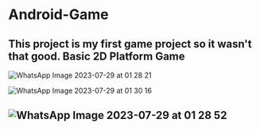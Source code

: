 # Android-Game

This project is my first game project so it wasn't that good. 
Basic 2D Platform Game
-----------------------------------------------------------------------------------------------------------------------------------------
  ![WhatsApp Image 2023-07-29 at 01 28 21](https://github.com/SalierK/Android-Game/assets/121718589/0ae455b2-9278-4e8b-96c4-c1f5237f1299)
  
  ![WhatsApp Image 2023-07-29 at 01 30 16](https://github.com/SalierK/Android-Game/assets/121718589/8e8ae3f6-4a9c-45cc-8167-87a7977cdb19)

  ![WhatsApp Image 2023-07-29 at 01 28 52](https://github.com/SalierK/Android-Game/assets/121718589/95180b11-42ee-4a68-8a95-6e79aa084018)
-----------------------------------------------------------------------------------------------------------------------------------------
